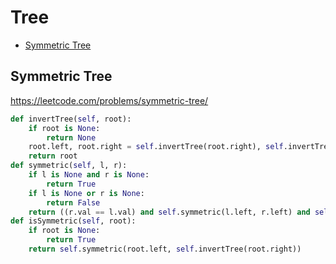 # Tree

+ [Symmetric Tree](#symmetric-tree)

[comment]: <> (Stop)

## Symmetric Tree

https://leetcode.com/problems/symmetric-tree/

```python
def invertTree(self, root):
    if root is None:
        return None
    root.left, root.right = self.invertTree(root.right), self.invertTree(root.left)
    return root
def symmetric(self, l, r):
    if l is None and r is None:
        return True
    if l is None or r is None:
        return False
    return ((r.val == l.val) and self.symmetric(l.left, r.left) and self.symmetric(l.right, r.right))
def isSymmetric(self, root):
    if root is None:
        return True
    return self.symmetric(root.left, self.invertTree(root.right))
```